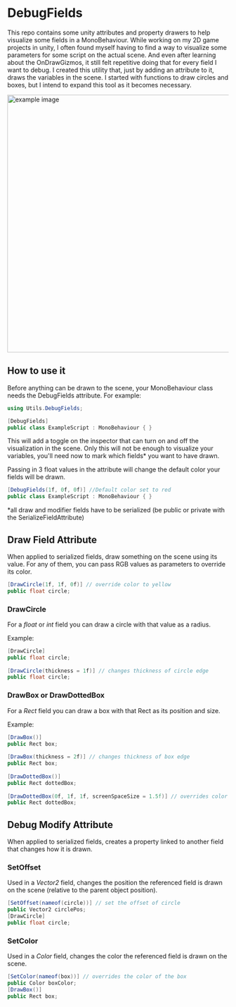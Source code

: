 # DebugFields
This repo contains some unity attributes and property drawers to help visualize some fields in a MonoBehaviour.
While working on my 2D game projects in unity, I often found myself having to find a way to visualize some parameters for some script on the actual scene. And even after learning about the OnDrawGizmos, it still felt repetitive doing that for every field I want to debug. I created this utility that, just by adding an attribute to it, draws the variables in the scene. I started with functions to draw circles and boxes, but I intend to expand this tool as it becomes necessary.

<img src="https://i.imgur.com/XAFgqUb.png" alt="example image" width="585"/>

## How to use it

Before anything can be drawn to the scene, your MonoBehaviour class needs the DebugFields attribute. For example:
	
````c#
using Utils.DebugFields;

[DebugFields]
public class ExampleScript : MonoBehaviour { } 
`````
	
This will add a toggle on the inspector that can turn on and off the visualization in the scene.
Only this will not be enough to visualize your variables, you'll need now to mark which fields* you want to have drawn.

Passing in 3 float values in the attribute will change the default color your fields will be drawn.

````c#
[DebugFields(1f, 0f, 0f)] //Default color set to red
public class ExampleScript : MonoBehaviour { }
`````

*all draw and modifier fields have to be serialized (be public or private with the SerializeFieldAttribute)
	
## Draw Field Attribute

When applied to serialized fields, draw something on the scene using its value.
For any of them, you can pass RGB values as parameters to override its color.

````c#
[DrawCircle(1f, 1f, 0f)] // override color to yellow
public float circle;
`````

### DrawCircle

For a <i>float</i> or <i>int</i> field you can draw a circle with that value as a radius.

Example:

````c#
[DrawCircle]
public float circle;
	
[DrawCircle(thickness = 1f)] // changes thickness of circle edge 
public float circle;
`````

### DrawBox or DrawDottedBox

For a <i>Rect</i> field you can draw a box with that Rect as its position and size.

Example:

````c#
[DrawBox()]
public Rect box;
	
[DrawBox(thickness = 2f)] // changes thickness of box edge 
public Rect box;
	
[DrawDottedBox()]
public Rect dottedBox;
	
[DrawDottedBox(0f, 1f, 1f, screenSpaceSize = 1.5f)] // overrides color to cian and sets screenspace size of segments to 1.5f
public Rect dottedBox;
`````

## Debug Modify Attribute

When applied to serialized fields, creates a property linked to another field that changes how it is drawn.

### SetOffset

Used in a <i>Vector2</i> field, changes the position the referenced field is drawn on the scene (relative to the parent object position).

````c#
[SetOffset(nameof(circle))] // set the offset of circle
public Vector2 circlePos;
[DrawCircle]
public float circle;
`````

### SetColor

Used in a <i>Color</i> field, changes the color the referenced field is drawn on the scene.

````c#
[SetColor(nameof(box))] // overrides the color of the box
public Color boxColor;
[DrawBox()]
public Rect box;
`````
